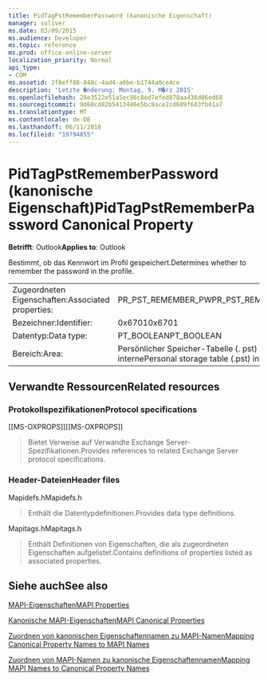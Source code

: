 ```yaml
---
title: PidTagPstRememberPassword (kanonische Eigenschaft)
manager: soliver
ms.date: 03/09/2015
ms.audience: Developer
ms.topic: reference
ms.prod: office-online-server
localization_priority: Normal
api_type:
- COM
ms.assetid: 2f8eff88-848c-4ad4-a6be-b1744a0ce4ce
description: 'Letzte �nderung: Montag, 9. M�rz 2015'
ms.openlocfilehash: 28e3522e51a5ec98c8ed7efed878aa436d06ed68
ms.sourcegitcommit: 9d60cd82b5413446e5bc8ace2cd689f683fb41a7
ms.translationtype: MT
ms.contentlocale: de-DE
ms.lasthandoff: 06/11/2018
ms.locfileid: "19794855"
---
```

# <a name="pidtagpstrememberpassword-canonical-property"></a><span data-ttu-id="f811c-103">PidTagPstRememberPassword (kanonische Eigenschaft)</span><span class="sxs-lookup"><span data-stu-id="f811c-103">PidTagPstRememberPassword Canonical Property</span></span>

  
  
<span data-ttu-id="f811c-104">**Betrifft**: Outlook</span><span class="sxs-lookup"><span data-stu-id="f811c-104">**Applies to**: Outlook</span></span> 
  
<span data-ttu-id="f811c-105">Bestimmt, ob das Kennwort im Profil gespeichert.</span><span class="sxs-lookup"><span data-stu-id="f811c-105">Determines whether to remember the password in the profile.</span></span>
  
|||
|:-----|:-----|
|<span data-ttu-id="f811c-106">Zugeordneten Eigenschaften:</span><span class="sxs-lookup"><span data-stu-id="f811c-106">Associated properties:</span></span>  <br/> |<span data-ttu-id="f811c-107">PR_PST_REMEMBER_PW</span><span class="sxs-lookup"><span data-stu-id="f811c-107">PR_PST_REMEMBER_PW</span></span>  <br/> |
|<span data-ttu-id="f811c-108">Bezeichner:</span><span class="sxs-lookup"><span data-stu-id="f811c-108">Identifier:</span></span>  <br/> |<span data-ttu-id="f811c-109">0x6701</span><span class="sxs-lookup"><span data-stu-id="f811c-109">0x6701</span></span>  <br/> |
|<span data-ttu-id="f811c-110">Datentyp:</span><span class="sxs-lookup"><span data-stu-id="f811c-110">Data type:</span></span>  <br/> |<span data-ttu-id="f811c-111">PT_BOOLEAN</span><span class="sxs-lookup"><span data-stu-id="f811c-111">PT_BOOLEAN</span></span>  <br/> |
|<span data-ttu-id="f811c-112">Bereich:</span><span class="sxs-lookup"><span data-stu-id="f811c-112">Area:</span></span>  <br/> |<span data-ttu-id="f811c-113">Persönlicher Speicher-Tabelle (. pst) interne</span><span class="sxs-lookup"><span data-stu-id="f811c-113">Personal storage table (.pst) internal</span></span>  <br/> |
   
## <a name="related-resources"></a><span data-ttu-id="f811c-114">Verwandte Ressourcen</span><span class="sxs-lookup"><span data-stu-id="f811c-114">Related resources</span></span>

### <a name="protocol-specifications"></a><span data-ttu-id="f811c-115">Protokollspezifikationen</span><span class="sxs-lookup"><span data-stu-id="f811c-115">Protocol specifications</span></span>

<span data-ttu-id="f811c-116">[[MS-OXPROPS]]</span><span class="sxs-lookup"><span data-stu-id="f811c-116">[[MS-OXPROPS]]</span></span> 
  
> <span data-ttu-id="f811c-117">Bietet Verweise auf Verwandte Exchange Server-Spezifikationen.</span><span class="sxs-lookup"><span data-stu-id="f811c-117">Provides references to related Exchange Server protocol specifications.</span></span>
    
### <a name="header-files"></a><span data-ttu-id="f811c-118">Header-Dateien</span><span class="sxs-lookup"><span data-stu-id="f811c-118">Header files</span></span>

<span data-ttu-id="f811c-119">Mapidefs.h</span><span class="sxs-lookup"><span data-stu-id="f811c-119">Mapidefs.h</span></span>
  
> <span data-ttu-id="f811c-120">Enthält die Datentypdefinitionen.</span><span class="sxs-lookup"><span data-stu-id="f811c-120">Provides data type definitions.</span></span>
    
<span data-ttu-id="f811c-121">Mapitags.h</span><span class="sxs-lookup"><span data-stu-id="f811c-121">Mapitags.h</span></span>
  
> <span data-ttu-id="f811c-122">Enthält Definitionen von Eigenschaften, die als zugeordneten Eigenschaften aufgelistet.</span><span class="sxs-lookup"><span data-stu-id="f811c-122">Contains definitions of properties listed as associated properties.</span></span>
    
## <a name="see-also"></a><span data-ttu-id="f811c-123">Siehe auch</span><span class="sxs-lookup"><span data-stu-id="f811c-123">See also</span></span>



[<span data-ttu-id="f811c-124">MAPI-Eigenschaften</span><span class="sxs-lookup"><span data-stu-id="f811c-124">MAPI Properties</span></span>](mapi-properties.md)
  
[<span data-ttu-id="f811c-125">Kanonische MAPI-Eigenschaften</span><span class="sxs-lookup"><span data-stu-id="f811c-125">MAPI Canonical Properties</span></span>](mapi-canonical-properties.md)
  
[<span data-ttu-id="f811c-126">Zuordnen von kanonischen Eigenschaftennamen zu MAPI-Namen</span><span class="sxs-lookup"><span data-stu-id="f811c-126">Mapping Canonical Property Names to MAPI Names</span></span>](mapping-canonical-property-names-to-mapi-names.md)
  
[<span data-ttu-id="f811c-127">Zuordnen von MAPI-Namen zu kanonische Eigenschaftennamen</span><span class="sxs-lookup"><span data-stu-id="f811c-127">Mapping MAPI Names to Canonical Property Names</span></span>](mapping-mapi-names-to-canonical-property-names.md)

